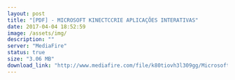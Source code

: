 ```yaml
---
layout: post
title: "[PDF] - MICROSOFT KINECTCCRIE APLICAÇÕES INTERATIVAS"
date: 2017-04-04 18:52:59
image: /assets/img/
description: ""
server: "MediaFire"
status: true
size: "3.06 MB"
download_link: "http://www.mediafire.com/file/k80tiovh3l309gg/Microsoft_Kinect_Crie_aplica%E2%94%9C%D0%B7%E2%94%9C%E2%95%A1es_interativas.pdf"
---
```

